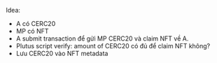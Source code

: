 Idea:
- A có CERC20
- MP có NFT
- A submit transaction để gửi MP CERC20 và claim NFT về A.
- Plutus script verify: amount of CERC20 có đủ để claim NFT không?
- Lưu CERC20 vào NFT metadata